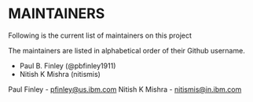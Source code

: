 # MAINTAINERS

Following is the current list of maintainers on this project

The maintainers are listed in alphabetical order of their Github username.

* Paul B. Finley (@pbfinley1911)
* Nitish K Mishra (nitismis)



Paul Finley - pfinley@us.ibm.com
Nitish K Mishra - nitismis@in.ibm.com
